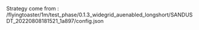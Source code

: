 Strategy come from : /flyingtoaster/1m/test_phase/0.1.3_widegrid_auenabled_longshort/SANDUSDT_20220808181521_1a897/config.json